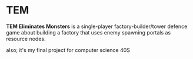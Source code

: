 # TEM 
**TEM Eliminates Monsters** is a single-player factory-builder/tower defence game about building a factory that uses enemy spawning portals as resource nodes.

also; it's my final project for computer science 40S 